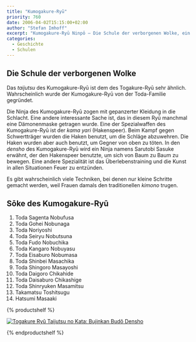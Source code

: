 ```yaml
---
title: "Kumogakure-Ryū"
priority: 760
date: 2006-04-02T15:15:00+02:00
author: "Stefan Imhoff"
excerpt: "Kumogakure-Ryū Ninpō – Die Schule der verborgenen Wolke, ein Ninja-Ryu, der für die Gebrauch mit dem Kama yari bekannt war, und dessen Ninja in Rüstung in die Schlacht zogen."
categories:
  - Geschichte
  - Schulen
---
```


## Die Schule der verborgenen Wolke

Das _taijutsu_ des Kumogakure-Ryū ist dem des Togakure-Ryū sehr ähnlich. Wahrscheinlich wurde der Kumogakure-Ryū von der Toda-Familie gegründet.

Die Ninja des Kumogakure-Ryū zogen mit gepanzerter Kleidung in die Schlacht. Eine andere interessante Sache ist, das in diesem Ryū manchmal eine Dämonenmaske getragen wurde. Eine der Spezialwaffen des Kumogakure-Ryū ist der _kama yari_ (Hakenspeer). Beim Kampf gegen Schwertträger wurden die Haken benutzt, um die Schläge abzuwehren. Die Haken wurden aber auch benutzt, um Gegner von oben zu töten. In den _densho_ des Kumogakure-Ryū wird ein Ninja namens Sarutobi Sasuke erwähnt, der den Hakenspeer benutzte, um sich von Baum zu Baum zu bewegen. Eine andere Spezialität ist das Überlebenstraining und die Kunst in allen Situationen Feuer zu entzünden.

Es gibt wahrscheinlich viele Techniken, bei denen nur kleine Schritte gemacht werden, weil Frauen damals den traditionellen _kimono_ trugen.

## Sōke des Kumogakure-Ryū

1. Toda Sagenta Nobufusa
2. Toda Gohei Nobunaga
3. Toda Noriyoshi
4. Toda Seiryu Nobutsuna
5. Toda Fudo Nobuchika
6. Toda Kangaro Nobuyasu
7. Toda Eisaburo Nobumasa
8. Toda Shinbei Masachika
9. Toda Shingoro Masayoshi
10. Toda Daigoro Chikahide
11. Toda Daisaburo Chikashige
12. Toda Shinryuken Masamitsu
13. Takamatsu Toshitsugu
14. Hatsumi Masaaki

{% productshelf %}

<a class="product" href="http://www.amazon.de/gp/product/3924862184?ie=UTF8&tag=stefanimhoffde-21&linkCode=as2&camp=1638&creative=6742&creativeASIN=3924862184" rel="nofollow noopener noreferrer external" target="_blank">
  <img
    alt="Togakure Ryû Taijutsu no Kata: Bujinkan Budô Densho"
    class="product-cover"
    src="/assets/images/book/togakure-ryu-taijutsu-no-kata.jpg"
  />
</a>

{% endproductshelf %}
